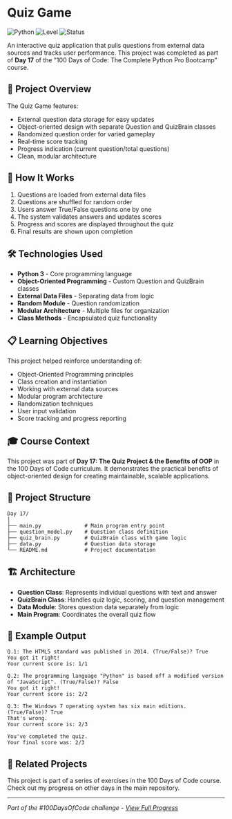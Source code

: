 # Quiz Game

![Python](https://img.shields.io/badge/Python-3-blue?style=for-the-badge)
![Level](https://img.shields.io/badge/Level-Intermediate-orange?style=for-the-badge)
![Status](https://img.shields.io/badge/Status-Complete-brightgreen?style=for-the-badge)

An interactive quiz application that pulls questions from external data sources and tracks user performance. This project was completed as part of **Day 17** of the "100 Days of Code: The Complete Python Pro Bootcamp" course.

## 🎯 Project Overview

The Quiz Game features:
- External question data storage for easy updates
- Object-oriented design with separate Question and QuizBrain classes
- Randomized question order for varied gameplay
- Real-time score tracking
- Progress indication (current question/total questions)
- Clean, modular architecture

## 🚀 How It Works

1. Questions are loaded from external data files
2. Questions are shuffled for random order
3. Users answer True/False questions one by one
4. The system validates answers and updates scores
5. Progress and scores are displayed throughout the quiz
6. Final results are shown upon completion

## 🛠️ Technologies Used

- **Python 3** - Core programming language
- **Object-Oriented Programming** - Custom Question and QuizBrain classes
- **External Data Files** - Separating data from logic
- **Random Module** - Question randomization
- **Modular Architecture** - Multiple files for organization
- **Class Methods** - Encapsulated quiz functionality

## 📋 Learning Objectives

This project helped reinforce understanding of:
- Object-Oriented Programming principles
- Class creation and instantiation
- Working with external data sources
- Modular program architecture
- Randomization techniques
- User input validation
- Score tracking and progress reporting

## 🎓 Course Context

This project was part of **Day 17: The Quiz Project & the Benefits of OOP** in the 100 Days of Code curriculum. It demonstrates the practical benefits of object-oriented design for creating maintainable, scalable applications.

## 📁 Project Structure

```
Day 17/
│
├── main.py              # Main program entry point
├── question_model.py    # Question class definition
├── quiz_brain.py        # QuizBrain class with game logic
├── data.py              # Question data storage
└── README.md            # Project documentation
```

## 🏗️ Architecture

- **Question Class**: Represents individual questions with text and answer
- **QuizBrain Class**: Handles quiz logic, scoring, and question management  
- **Data Module**: Stores question data separately from logic
- **Main Program**: Coordinates the overall quiz flow

## 📝 Example Output

```
Q.1: The HTML5 standard was published in 2014. (True/False)? True
You got it right!
Your current score is: 1/1

Q.2: The programming language "Python" is based off a modified version of "JavaScript". (True/False)? False
You got it right!
Your current score is: 2/2

Q.3: The Windows 7 operating system has six main editions. (True/False)? True
That's wrong.
Your current score is: 2/3

You've completed the quiz.
Your final score was: 2/3
```

## 🔄 Related Projects

This project is part of a series of exercises in the 100 Days of Code course. Check out my progress on other days in the main repository.

---

*Part of the #100DaysOfCode challenge - [View Full Progress](https://github.com/evncosta/100-Days-of-Code)*
